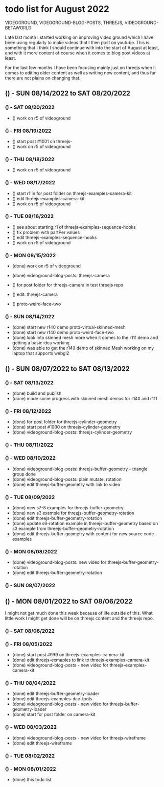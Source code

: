 # todo list for August 2022

VIDEOGROUND,  VIDEOGROUND-BLOG-POSTS, THREEJS, VIDEOGROUND-BETAWORLD

Late last month I started working on improving video ground which I have been using regularly to make videos that I then post on youtube. This is something that I think I should continue with into the start of August at least, and with it more content of course when it comes to blog post videos at least. 

For the last few months I have been focusing mainly just on threejs when it comes to editing older content as well as writing new content, and thus far there are not plains on changing that.

<!-- ////////// //////////
    WEEK 3
/////////////// ///////-->

## () - SUN 08/14/2022 to  SAT 08/20/2022


### () - SAT 08/20/2022
* () work on r5 of videoground

### () - FRI 08/19/2022
* () start post #1001 on threejs-
* () work on r5 of videoground

### () - THU 08/18/2022
* () work on r5 of videoground

### () - WED 08/17/2022
* () start r1 in for post folder on threejs-examples-camera-kit
* () edit threejs-examples-camera-kit
* () work on r5 of videoground

### () - TUE 08/16/2022
* () see about starting r1 of threejs-examples-sequence-hooks
* () fix problem with partPer values
* () edit threejs-examples-sequence-hooks
* () work on r5 of videoground

### () - MON 08/15/2022
* (done) work on r5 of videoground
* (done) videoground-blog-posts: threejs-camera

* () for post folder for threejs-camera in test threejs repo
* () edit: threejs-camera

* () proto-weird-face-two

### () - SUN 08/14/2022
* (done) start new r140 demo proto-virtual-skinned-mesh
* (done) start new r140 demo proto-weird-face-two
* (done) look into skinned mesh more when it comes to the r111 demo and getting a basic idea working.
* (done) was able to get the r140 demo of skinned Mesh working on my laptop that supports webgl2

<!-- ////////// //////////
    WEEK 2
/////////////// ///////-->

## () - SUN 08/07/2022 to  SAT 08/13/2022


### () - SAT 08/13/2022
* (done) build and publish
* (done) made some progress with skinned mesh demos for r140 and r111

### () - FRI 08/12/2022
* (done) for post folder for threejs-cylinder-geometry
* (done) start post #1000 on threejs-cylinder-geometry
* (done) videoground-blog-posts: threejs-cylinder-geometry

### () - THU 08/11/2022

### () - WED 08/10/2022
* (done) videoground-blog-posts: threejs-buffer-geometry - triangle group done
* (done) videoground-blog-posts: plain mutate, rotation
* (done) edit threejs-buffer-geometry with link to video

### () - TUE 08/09/2022
* (done) new s7-8 examples for threejs-buffer-geometry
* (done) new s3 example for threejs-buffer-geometry-rotation
* (done) edit threejs-buffer-geometry-rotation
* (done) update s6-rotation example in threejs-buffer-geometry based on s3 example from threejs-buffer-geometry-rotation
* (done) edit threejs-buffer-geometry with content for new source code examples

### () - MON 08/08/2022
* (done) videoground-blog-posts: new video for threejs-buffer-geometry-rotation
* (done) edit threejs-buffer-geometry-rotation


### () - SUN 08/07/2022

<!-- ////////// //////////
    WEEK 1
/////////////// ///////-->

## () - MON 08/01/2022 to  SAT 08/06/2022

I might not get much done this week because of life outside of this. What little work I might get done will be on threejs content and the threejs repo.

### () - SAT 08/06/2022

### () - FRI 08/05/2022
* (done) start post #999 on threejs-examples-camera-kit
* (done) edit threejs-exmaples to link to threejs-examples-camera-kit
* (done) videoground-blog-posts - new video for threejs-examples-camera-kit

### () - THU 08/04/2022
* (done) edit threejs-buffer-geometry-loader
* (done) edit threejs-examples-dae-tools
* (done) videoground-blog-posts - new video for threejs-buffer-geometry-loader
* (done) start for post folder on camera-kit

### () - WED 08/03/2022
* (done) videoground-blog-posts - new video for threejs-wireframe
* (done) edit threejs-wireframe

### () - TUE 08/02/2022

### () - MON 08/01/2022
* (done) this todo list
